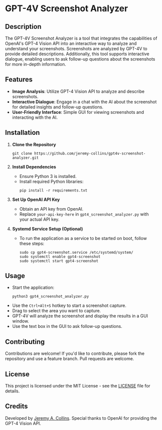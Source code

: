 
# GPT-4V Screenshot Analyzer

## Description

The GPT-4V Screenshot Analyzer is a tool that integrates the capabilities of OpenAI's GPT-4 Vision API into an interactive way to analyze and understand your screenshots. Screenshots are analyzed by GPT-4V to provide detailed descriptions. Additionally, this tool supports interactive dialogue, enabling users to ask follow-up questions about the screenshots for more in-depth information.

## Features

- **Image Analysis**: Utilize GPT-4 Vision API to analyze and describe screenshots.
- **Interactive Dialogue**: Engage in a chat with the AI about the screenshot for detailed insights and follow-up questions.
- **User-Friendly Interface**: Simple GUI for viewing screenshots and interacting with the AI.

## Installation

1. **Clone the Repository**
   ```
   git clone https://github.com/jeremy-collins/gpt4v-screenshot-analyzer.git
   ```

2. **Install Dependencies**
   - Ensure Python 3 is installed.
   - Install required Python libraries:
     ```
     pip install -r requirements.txt
     ```

3. **Set Up OpenAI API Key**
   - Obtain an API key from OpenAI.
   - Replace `your-api-key-here` in `gpt4_screenshot_analyzer.py` with your actual API key.

4. **Systemd Service Setup (Optional)**
   - To run the application as a service to be started on boot, follow these steps:
     ```
     sudo cp gpt4-screenshot.service /etc/systemd/system/
     sudo systemctl enable gpt4-screenshot
     sudo systemctl start gpt4-screenshot
     ```

## Usage

- Start the application:
  ```
  python3 gpt4_screenshot_analyzer.py
  ```
- Use the `Ctrl+Alt+S` hotkey to start a screenshot capture.
- Drag to select the area you want to capture.
- GPT-4V will analyze the screenshot and display the results in a GUI window.
- Use the text box in the GUI to ask follow-up questions.

## Contributing

Contributions are welcome! If you'd like to contribute, please fork the repository and use a feature branch. Pull requests are welcome.

## License

This project is licensed under the MIT License - see the [LICENSE](LICENSE.txt) file for details.

## Credits

Developed by [Jeremy A. Collins](https://jeremy-collins.github.io/). Special thanks to OpenAI for providing the GPT-4 Vision API.